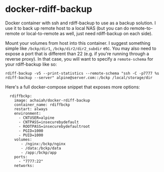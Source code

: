 # docker-rdiff-backup
Docker container with ssh and rdiff-backup to use as a backup solution. I use it to back up remote host to a local NAS (but you can do remote-to-remote or local-to-remote as well, just need rdiff-backup on each side).

Mount your volumes from host into this container. I suggest something simple like `/bckp/dir1`, `/bckp/dir2/dir2_subdir` etc. You may also need to expose a port that is different than 22 (e.g. if you're running through a reverse proxy). In that case, you will want to specify a `remote-schema` for your rdiff-backup like so:
```
rdiff-backup -v5 --print-statistics --remote-schema "ssh -C -p7777 %s rdiff-backup --server" alpine@server.com::/bckp /local/storage/dir
```

Here's a full docker-compose snippet that exposes more options:
```
  rdiffbckp:
    image: achaiah/docker-rdiff-backup
    container_name: rdiffbckp
    restart: always
    environment:
      - CNTUSER=alpine
      - CNTPASS=insecurebydefault
      - ROOTPASS=insecurebydefaultroot
      - PGID=1000
      - PUID=1000
    volumes:
       - /nginx:/bckp/nginx
       - /data:/bckp/data
       - /app:/bckp/app
    ports:
      - "7777:22"
    networks:
 ```

